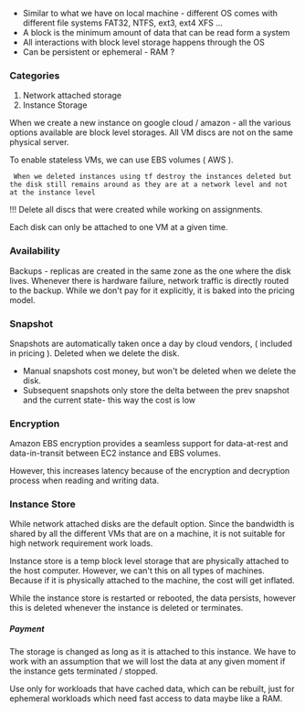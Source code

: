 - Similar to what we have on local machine - different OS comes with different file systems FAT32, NTFS, ext3, ext4 XFS ...
- A block is the minimum amount of data that can be read form a system
- All interactions with block level storage happens through the OS
- Can be persistent or ephemeral - RAM ? 

### Categories 
1. Network attached storage
2. Instance Storage

When we create a new instance on google cloud / amazon - all the various options available are block level storages. All VM discs are not on the same physical server. 

To enable stateless VMs, we can use EBS volumes ( AWS ). 

	 When we deleted instances using tf destroy the instances deleted but the disk still remains around as they are at a network level and not at the instance level

!!! Delete all discs that were created while working on assignments. 

Each disk can only be attached to one VM at a given time. 

### Availability

Backups - replicas are created in the same zone as the one where the disk lives. Whenever there is hardware failure, network traffic is directly routed to the backup. While we don't pay for it explicitly, it is baked into the pricing model. 

### Snapshot

Snapshots are automatically taken once a day by cloud vendors, ( included in pricing ). Deleted when we delete the disk. 

- Manual snapshots cost money, but won't be deleted when we delete the disk. 
- Subsequent snapshots only store the delta between the prev snapshot and the current state- this way the cost is low

### Encryption

Amazon EBS encryption provides a seamless support for data-at-rest and data-in-transit between EC2 instance and EBS volumes. 

However, this increases latency because of the encryption and decryption process when reading and writing data. 

### Instance Store

While network attached disks are the default option. Since the bandwidth is shared by all the different VMs that are on a machine, it is not suitable for high network requirement work loads. 

Instance store is a temp block level storage that are physically attached to the host computer. However, we can't this on all types of machines. Because if it is  physically attached to the machine, the cost will get inflated. 

While the instance store is restarted or rebooted, the data persists, however this is deleted whenever the instance is deleted or terminates. 
##### Payment
The storage is changed as long as it is attached to this instance. We have to work with an assumption that we will lost the data at any given moment if the instance gets terminated / stopped. 

Use only for workloads that have cached data, which can be rebuilt, just for ephemeral workloads which need fast access to data maybe like a RAM. 



